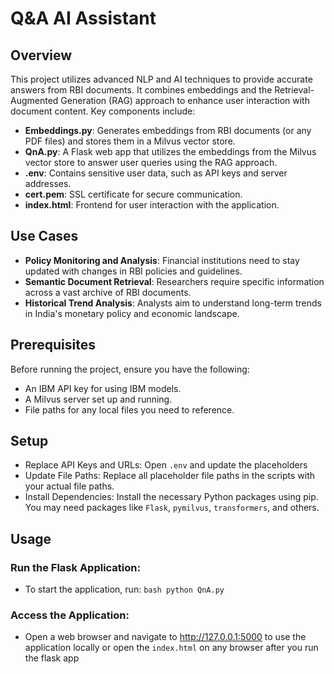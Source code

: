 # Q&A AI Assistant

## Overview

This project utilizes advanced NLP and AI techniques to provide accurate answers from RBI documents. It combines embeddings and the Retrieval-Augmented Generation (RAG) approach to enhance user interaction with document content. Key components include:

- **Embeddings.py**: Generates embeddings from RBI documents (or any PDF files) and stores them in a Milvus vector store.
- **QnA.py**: A Flask web app that utilizes the embeddings from the Milvus vector store to answer user queries using the RAG approach.
- **.env**: Contains sensitive user data, such as API keys and server addresses.
- **cert.pem**: SSL certificate for secure communication.
- **index.html**: Frontend for user interaction with the application.

## Use Cases

- **Policy Monitoring and Analysis**: Financial institutions need to stay updated with changes in RBI policies and guidelines.
- **Semantic Document Retrieval**: Researchers require specific information across a vast archive of RBI documents.
- **Historical Trend Analysis**: Analysts aim to understand long-term trends in India's monetary policy and economic landscape.

## Prerequisites

Before running the project, ensure you have the following:

- An IBM API key for using IBM models.
- A Milvus server set up and running.
- File paths for any local files you need to reference.

## Setup

- Replace API Keys and URLs: Open `.env` and update the placeholders
- Update File Paths: Replace all placeholder file paths in the scripts with your actual file paths.
- Install Dependencies: Install the necessary Python packages using pip. You may need packages like `Flask`, `pymilvus`, `transformers`, and others.

## Usage

### Run the Flask Application:
- To start the application, run:
      ```bash
      python QnA.py
      ```
### Access the Application:
- Open a web browser and navigate to http://127.0.0.1:5000 to use the application locally or open the `index.html` on any browser after you run the flask app
